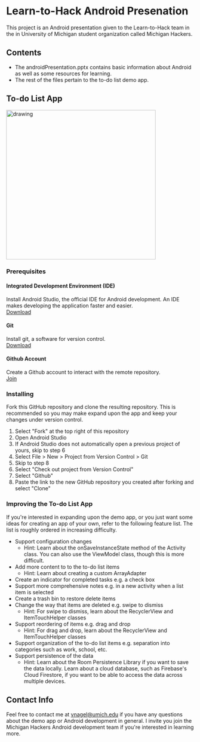 # Learn-to-Hack Android Presenation
This project is an Android presentation given to the Learn-to-Hack team in the in University of Michigan student organization called Michigan Hackers.

## Contents
* The androidPresentation.pptx contains basic information about Android as well as some resources for learning.
* The rest of the files pertain to the to-do list demo app.

## To-do List App
<img src="demoAppGif.gif" alt="drawing" height="400" />  

### Prerequisites

#### Integrated Development Environment (IDE)
Install Android Studio, the official IDE for Android development. An IDE makes developing the application faster and easier.  
[Download](https://developer.android.com/studio/)

#### Git
Install git, a software for version control.  
[Download](https://git-scm.com/downloads)

#### Github Account
Create a Github account to interact with the remote repository.  
[Join](https://github.com/join)

### Installing
Fork this GitHub repository and clone the resulting repository. This is recommended so you may make expand upon the app and keep your changes under version control.
1. Select "Fork" at the top right of this repository
2. Open Android Studio
3. If Android Studio does not automatically open a previous project of yours, skip to step 6
4. Select File > New > Project from Version Control > Git
5. Skip to step 8
6. Select "Check out project from Version Control"
7. Select "Github"
8. Paste the link to the new GitHub repository you created after forking and select "Clone"

### Improving the To-do List App

If you're interested in expanding upon the demo app, or you just want some ideas for creating an app of your own, refer to the following feature list. The list is roughly ordered in increasing difficulty.
* Support configuration changes
	* Hint: Learn about the onSaveInstanceState method of the Activity class. You can also use the ViewModel class, though this is more difficult.
* Add more content to to the to-do list items
	* Hint: Learn about creating a custom ArrayAdapter
* Create an indicator for completed tasks e.g. a check box
* Support more comprehensive notes e.g. in a new activity when a list item is selected
* Create a trash bin to restore delete items
* Change the way that items are deleted e.g. swipe to dismiss
	* Hint: For swipe to dismiss, learn about the RecyclerView and ItemTouchHelper classes
* Support reordering of items e.g. drag and drop
	* Hint: For drag and drop, learn about the RecyclerView and ItemTouchHelper classes
* Support organization of the to-do list items e.g. separation into categories such as work, school, etc.
* Support persistence of the data
	* Hint: Learn about the Room Persistence Library if you want to save the data locally. Learn about a cloud database, such as Firebase's Cloud Firestore, if you want to be able to access the data across multiple devices.

## Contact Info
Feel free to contact me at vnagel@umich.edu if you have any questions about the demo app or Android development in general. I invite you join the Michigan Hackers Android development team if you're interested in learning more.